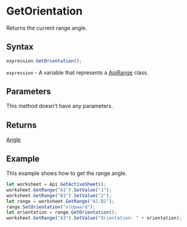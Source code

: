 # GetOrientation

Returns the current range angle.

## Syntax

```javascript
expression.GetOrientation();
```

`expression` - A variable that represents a [ApiRange](../ApiRange.md) class.

## Parameters

This method doesn't have any parameters.

## Returns

[Angle](../../Enumeration/Angle.md)

## Example

This example shows how to get the range angle.

```javascript editor-xlsx
let worksheet = Api.GetActiveSheet();
worksheet.GetRange("A1").SetValue("1");
worksheet.GetRange("B1").SetValue("2");
let range = worksheet.GetRange("A1:B1");
range.SetOrientation("xlUpward");
let orientation = range.GetOrientation();
worksheet.GetRange("A3").SetValue("Orientation: " + orientation);
```
